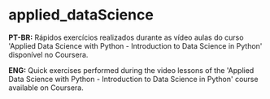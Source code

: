 # applied_dataScience
**PT-BR:** Rápidos exercícios realizados durante as vídeo aulas do curso 'Applied Data Science with Python - Introduction to Data Science in Python' disponível no Coursera.

**ENG:** Quick exercises performed during the video lessons of the 'Applied Data Science with Python - Introduction to Data Science in Python' course available on Coursera.
